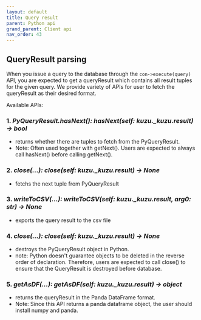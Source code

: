 ```yaml
---
layout: default
title: Query result
parent: Python api
grand_parent: Client api
nav_order: 43
---
```


## QueryResult parsing
When you issue a query to the database through the `con->execute(query)` API, you are expected to get a queryResult which contains all result tuples for the given query.
We provide variety of APIs for user to fetch the queryResult as their desired format.

Available APIs:
### 1. *PyQueryResult.hasNext(): hasNext(self: kuzu._kuzu.result) -> bool*
  - returns whether there are tuples to fetch from the PyQueryResult.
  - Note: Often used together with getNext(). Users are expected to always call hasNext() before calling getNext().
### 2. *close(...): close(self: kuzu._kuzu.result) -> None*
  - fetchs the next tuple from PyQueryResult
### 3. *writeToCSV(...): writeToCSV(self: kuzu._kuzu.result, arg0: str) -> None*
  - exports the query result to the csv file
### 4. *close(...): close(self: kuzu._kuzu.result) -> None*
  - destroys the PyQueryResult object in Python.
  - note: Python doesn't guarantee objects to be deleted in the reverse order of declaration. Therefore, users are expected to call close() to ensure that the QueryResult is destroyed before database.
### 5. *getAsDF(...): getAsDF(self: kuzu._kuzu.result) -> object*
  - returns the queryResult in the Panda DataFrame format.
  - Note: Since this API returns a panda dataframe object, the user should install numpy and panda.
